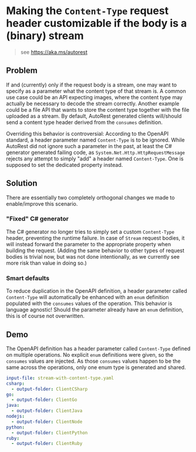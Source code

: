# Making the `Content-Type` request header customizable if the body is a (binary) stream

> see https://aka.ms/autorest

## Problem

If and (currently) only if the request body is a stream, one may want to specify as a parameter what the content type of that stream is.
A common use case could be an API expecting images, where the content type may actually be necessary to decode the stream correctly.
Another example could be a file API that wants to store the content type together with the file uploaded as a stream.
By default, AutoRest generated clients will/should send a content type header derived from the `consumes` definition.

Overriding this behavior is controversial:
According to the OpenAPI standard, a header parameter named `Content-Type` is to be ignored.
While AutoRest did not ignore such a parameter in the past, at least the C# generator generated failing code, as `System.Net.Http.HttpRequestMessage` rejects any attempt to simply "add" a header named `Content-Type`.
One is supposed to set the dedicated property instead.

## Solution

There are essentially two completely orthogonal changes we made to enable/improve this scenario.

### "Fixed" C# generator

The C# generator no longer tries to simply set a custom `Content-Type` header, preventing the runtime failure.
In case of `Stream` request bodies, it will instead forward the parameter to the appropriate property when building the request.
(Adding the same behavior to other types of request bodies is trivial now, but was not done intentionally, as we currently see more risk than value in doing so.)

### Smart defaults

To reduce duplication in the OpenAPI definition, a header parameter called `Content-Type` will automatically be enhanced with an `enum` definition populated with the `consumes` values of the operation.
This behavior is language agnostic!
Should the parameter already have an `enum` definition, this is of course not overwritten.

## Demo

The OpenAPI definition has a header parameter called `Content-Type` defined on multiple operations.
No explicit `enum` definitions were given, so the `consumes` values are injected.
As those `consumes` values happen to be the same across the operations, only one enum type is generated and shared.

``` yaml
input-file: stream-with-content-type.yaml
csharp:
  - output-folder: ClientCSharp
go:
  - output-folder: ClientGo
java:
  - output-folder: ClientJava
nodejs:
  - output-folder: ClientNode
python:
  - output-folder: ClientPython
ruby:
  - output-folder: ClientRuby
```